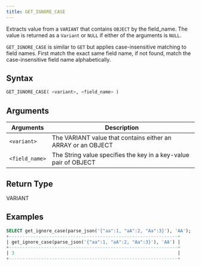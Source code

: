 ```yaml
---
title: GET_IGNORE_CASE
---
```


Extracts value from a `VARIANT` that contains `OBJECT` by the field_name.
The value is returned as a `Variant` or `NULL` if either of the arguments is `NULL`.

`GET_IGNORE_CASE` is similar to `GET` but applies case-insensitive matching to field names.
First match the exact same field name, if not found, match the case-insensitive field name alphabetically.

## Syntax

```sql
GET_IGNORE_CASE( <variant>, <field_name> )
```

## Arguments

| Arguments   | Description |
| ----------- | ----------- |
| `<variant>`     | The VARIANT value that contains either an ARRAY or an OBJECT
| `<field_name>`  | The String value specifies the key in a key-value pair of OBJECT

## Return Type

VARIANT

## Examples

```sql
SELECT get_ignore_case(parse_json('{"aa":1, "aA":2, "Aa":3}'), 'AA');
+---------------------------------------------------------------+
| get_ignore_case(parse_json('{"aa":1, "aA":2, "Aa":3}'), 'AA') |
+---------------------------------------------------------------+
| 3                                                             |
+---------------------------------------------------------------+
```

